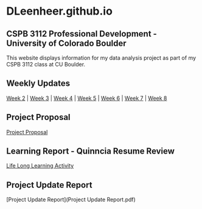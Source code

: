 # DLeenheer.github.io

## CSPB 3112 Professional Development - University of Colorado Boulder
This website displays information for my data analysis project as part of my CSPB 3112 class at CU Boulder.

## Weekly Updates
[Week 2](Week2.md) | [Week 3](Week3.md) | [Week 4](Week4.md) | [Week 5](Week5.md) | [Week 6](Week6.md) | [Week 7](Week7.md) | [Week 8](Week8.md)

## Project Proposal
[Project Proposal](https://dleenheer.github.io/Project%20Proposal.pdf)

## Learning Report - Quinncia Resume Review
[Life Long Learning Activity](LifeLongLearning.md) 

## Project Update Report
[Project Update Report](Project Update Report.pdf) 
